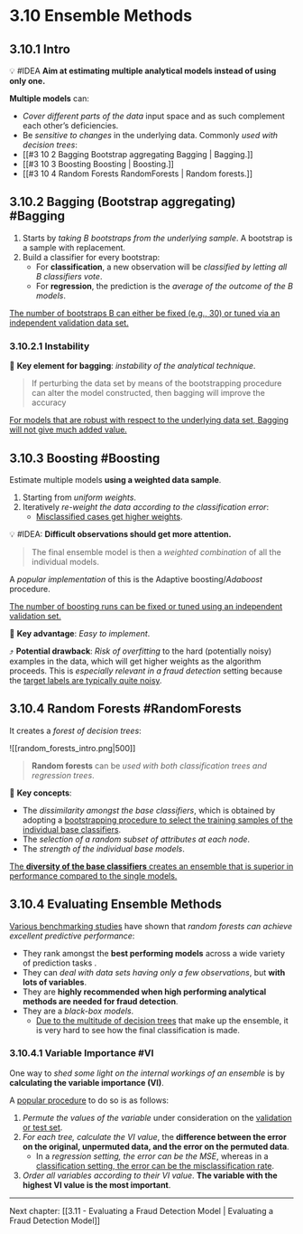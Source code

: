 # 3.10 Ensemble Methods

## 3.10.1 Intro
💡 #IDEA **Aim at estimating multiple analytical models instead of using only one.**

**Multiple models** can:
- *Cover different parts of the data* input space and as such complement each other’s deficiencies.
- Be *sensitive to changes* in the underlying data.
Commonly *used with decision trees*:
- [[#3 10 2 Bagging Bootstrap aggregating Bagging | Bagging.]]
- [[#3 10 3 Boosting Boosting | Boosting.]]
- [[#3 10 4 Random Forests RandomForests | Random forests.]]

## 3.10.2 Bagging (Bootstrap aggregating) #Bagging

1. Starts by *taking B bootstraps from the underlying sample*. A bootstrap is a sample with replacement.
2. Build a classifier for every bootstrap:
   - For **classification**, a new observation will be *classified by letting all B classifiers vote*.
   - For **regression**, the prediction is the *average of the outcome of the B models*.
   
<u>The number of bootstraps B can either be fixed (e.g., 30) or tuned via an independent validation data set.</u>

### 3.10.2.1 Instability
🔑 **Key element for bagging**: *instability of the analytical technique*.

> If perturbing the data set by means of the bootstrapping procedure can alter the model constructed, then bagging will improve the accuracy

<u>For models that are robust with respect to the underlying data set, Bagging will not give much added value.</u>

## 3.10.3 Boosting #Boosting
Estimate multiple models **using a weighted data sample**.

1.  Starting from *uniform weights*.
2.  Iteratively *re-weight the data according to the classification error*:
	- <u>Misclassified cases get higher weights</u>.  

💡 #IDEA: **Difficult observations should get more attention.**

> The final ensemble model is then a *weighted combination* of all the individual models.

A *popular implementation* of this is the Adaptive boosting/*Adaboost* procedure.

<u>The number of boosting runs can be fixed or tuned using an independent validation set.</u>

🔑 **Key advantage**: *Easy to implement*.

⤴️ **Potential drawback**: *Risk of overfitting* to the hard (potentially noisy) examples in the data, which will get higher weights as the algorithm proceeds. This is *especially relevant in a fraud detection* setting because the <u>target labels are typically quite noisy</u>.


## 3.10.4 Random Forests #RandomForests
It creates a *forest of decision trees*:

![[random_forests_intro.png|500]]

> **Random forests** can be *used with both classification trees and regression trees*.

🔑 **Key concepts**: 
- The *dissimilarity amongst the base classifiers*, which is obtained by adopting a <u> bootstrapping procedure to select the training samples of the individual base classifiers</u>.
- The *selection of a random subset of attributes at each node*.
- The *strength of the individual base models*.

<u>The **diversity of the base classifiers** creates an ensemble that is superior in performance compared to the single models.</u>


## 3.10.4 Evaluating Ensemble Methods
<u>Various benchmarking studies</u> have shown that *random forests can achieve excellent predictive performance*:
- They rank amongst the **best performing models** across a wide variety of prediction tasks .
- They can *deal with data sets having only a few observations*, but **with lots of variables**.
- They are **highly recommended when high performing analytical methods are needed for fraud detection**.
- They are a *black-box models*.
	- <u>Due to the multitude of decision trees</u> that make up the ensemble, it is very hard to see how the final classification is made.

### 3.10.4.1 Variable Importance #VI
One way to *shed some light on the internal workings of an ensemble* is by **calculating the variable importance (VI)**.

A <u>popular procedure</u> to do so is as follows:
1.  *Permute the values of the variable* under consideration on the <u>validation or test set</u>.
2.  *For each tree, calculate the VI value*, the **difference between the error on the original, unpermuted data, and the error on the permuted data**.
	- In a *regression setting, the error can be the MSE*, whereas in a <u>classification setting, the error can be the misclassification rate</u>.
3. *Order all variables according to their VI value*. **The variable with the highest VI value is the most important**.

---

Next chapter: [[3.11 - Evaluating a Fraud Detection Model | Evaluating a Fraud Detection Model]]